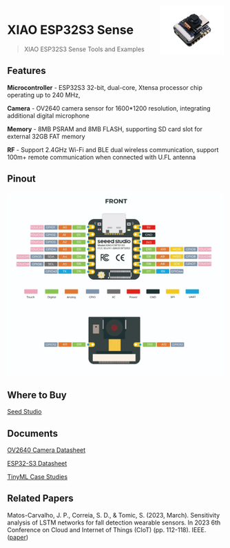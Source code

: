 <img src="./img/xiao-esp32s3-sense.jpg" align="right" width="150"/>

# XIAO ESP32S3 Sense
> XIAO ESP32S3 Sense Tools and Examples

## Features
**Microcontroller** - ESP32S3 32-bit, dual-core, Xtensa processor chip operating up to 240 MHz, 

**Camera** - OV2640 camera sensor for 1600*1200 resolution, integrating additional digital microphone

**Memory** - 8MB PSRAM and 8MB FLASH, supporting SD card slot for external 32GB FAT memory

**RF** - Support 2.4GHz Wi-Fi and BLE dual wireless communication, support 100m+ remote communication when connected with U.FL antenna

## Pinout

<p align="center">
  <img src="./img/pinout.png" alt="Size Limit CLI" width="1200">
</p>

## Where to Buy
[Seed Studio](https://www.seeedstudio.com/XIAO-ESP32S3-Sense-p-5639.html)

## Documents
[OV2640 Camera Datasheet](https://github.com/SCorreiaPT/XIAO_ESP32S3_Sense/blob/main/Documents/OV2640-datasheet.pdf)

[ESP32-S3 Datasheet](https://github.com/SCorreiaPT/XIAO_ESP32S3_Sense/blob/main/Documents/esp32-s3_datasheet.pdf)

[TinyML Case Studies](https://github.com/SCorreiaPT/XIAO_ESP32S3_Sense/blob/main/Documents/TinyML-Case-Studies.pdf)

## Related Papers

Matos-Carvalho, J. P., Correia, S. D., & Tomic, S. (2023, March). Sensitivity analysis of LSTM networks for fall detection wearable sensors. In 2023 6th Conference on Cloud and Internet of Things (CIoT) (pp. 112-118). IEEE. ([paper](https://doi.org/10.1109/CIoT57267.2023.10084906))
